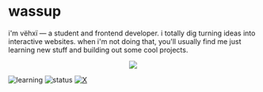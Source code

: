 # wassup

i'm vëhxï — a student and frontend developer. i totally dig turning ideas into interactive websites. when i'm not doing that, you'll usually find me just learning new stuff and building out some cool projects.

<p align="center">
  <a href="https://skillicons.dev">
    <img src="https://skillicons.dev/icons?i=git,html,css,js,gulp,react,docker" />
  </a>
</p>

![learning](https://img.shields.io/badge/learning-react-181717?style=flat&logo=react)
![status](https://img.shields.io/badge/status-active-181717?style=flat&logo=hackthebox)
[![X](https://img.shields.io/badge/-@v3hx1-181717?style=flat&logo=x)](https://twitter.com/v3hx1)
